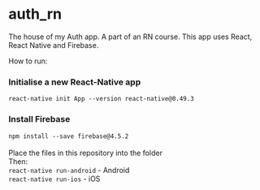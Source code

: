 # auth_rn
The house of my Auth app. A part of an RN course. This app uses React, React Native and Firebase.

How to run:<br />
### Initialise a new React-Native app<br/>
`react-native init App --version react-native@0.49.3`<br/>
### Install Firebase</br>
`npm install --save firebase@4.5.2`<br/><br/>
Place the files in this repository into the folder</br>
Then:<br/>
`react-native run-android` - Android<br/>
`react-native run-ios` - iOS<br/>
